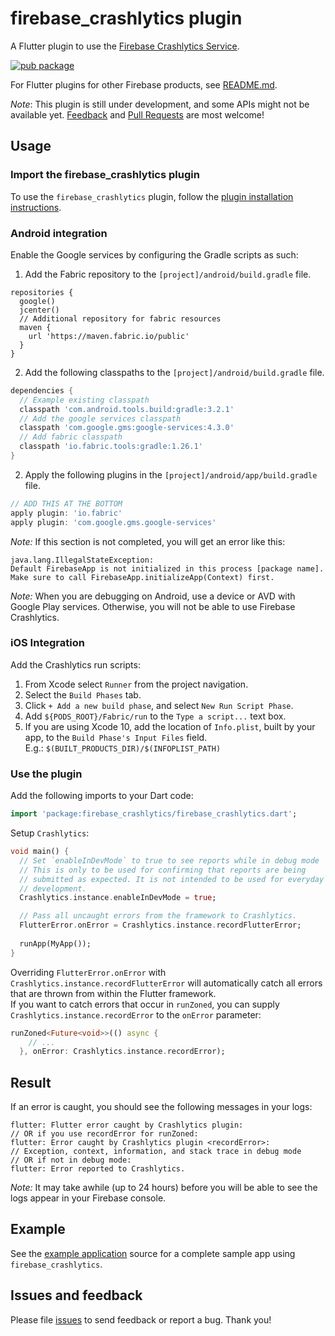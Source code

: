 # firebase_crashlytics plugin

A Flutter plugin to use the [Firebase Crashlytics Service](https://firebase.google.com/docs/crashlytics/).

[![pub package](https://img.shields.io/pub/v/firebase_crashlytics.svg)](https://pub.dartlang.org/packages/firebase_crashlytics)

For Flutter plugins for other Firebase products, see [README.md](https://github.com/FirebaseExtended/flutterfire/blob/master/README.md).

*Note*: This plugin is still under development, and some APIs might not be available yet. [Feedback](https://github.com/FirebaseExtended/flutterfire/issues) and [Pull Requests](https://github.com/FirebaseExtended/flutterfire/pulls) are most welcome!

## Usage

### Import the firebase_crashlytics plugin

To use the `firebase_crashlytics` plugin, follow the [plugin installation instructions](https://pub.dartlang.org/packages/firebase_crashlytics#pub-pkg-tab-installing).

### Android integration

Enable the Google services by configuring the Gradle scripts as such:

1. Add the Fabric repository to the `[project]/android/build.gradle` file.
```
repositories {
  google()
  jcenter()
  // Additional repository for fabric resources
  maven {
    url 'https://maven.fabric.io/public'
  }
}
```

2. Add the following classpaths to the `[project]/android/build.gradle` file.
```gradle
dependencies {
  // Example existing classpath
  classpath 'com.android.tools.build:gradle:3.2.1'
  // Add the google services classpath
  classpath 'com.google.gms:google-services:4.3.0'
  // Add fabric classpath
  classpath 'io.fabric.tools:gradle:1.26.1'
}
```

2. Apply the following plugins in the `[project]/android/app/build.gradle` file.
```gradle
// ADD THIS AT THE BOTTOM
apply plugin: 'io.fabric'
apply plugin: 'com.google.gms.google-services'
```

*Note:* If this section is not completed, you will get an error like this:
```
java.lang.IllegalStateException:
Default FirebaseApp is not initialized in this process [package name].
Make sure to call FirebaseApp.initializeApp(Context) first.
```

*Note:* When you are debugging on Android, use a device or AVD with Google Play services.
Otherwise, you will not be able to use Firebase Crashlytics.

### iOS Integration

Add the Crashlytics run scripts:

1. From Xcode select `Runner` from the project navigation.
1. Select the `Build Phases` tab.
1. Click `+ Add a new build phase`, and select `New Run Script Phase`.
1. Add `${PODS_ROOT}/Fabric/run` to the `Type a script...` text box.
1. If you are using Xcode 10, add the location of `Info.plist`, built by your app, to the `Build Phase's Input Files` field.  
   E.g.: `$(BUILT_PRODUCTS_DIR)/$(INFOPLIST_PATH)`

### Use the plugin

Add the following imports to your Dart code:
```dart
import 'package:firebase_crashlytics/firebase_crashlytics.dart';
```

Setup `Crashlytics`:
```dart
void main() {
  // Set `enableInDevMode` to true to see reports while in debug mode
  // This is only to be used for confirming that reports are being
  // submitted as expected. It is not intended to be used for everyday
  // development.
  Crashlytics.instance.enableInDevMode = true;

  // Pass all uncaught errors from the framework to Crashlytics.
  FlutterError.onError = Crashlytics.instance.recordFlutterError;
  
  runApp(MyApp());
}
```

Overriding `FlutterError.onError` with `Crashlytics.instance.recordFlutterError`  will automatically catch all 
errors that are thrown from within the Flutter framework.  
If you want to catch errors that occur in `runZoned`, 
you can supply `Crashlytics.instance.recordError` to the `onError` parameter:
```dart
runZoned<Future<void>>(() async {
    // ...
  }, onError: Crashlytics.instance.recordError);
``` 

## Result

If an error is caught, you should see the following messages in your logs:
```
flutter: Flutter error caught by Crashlytics plugin:
// OR if you use recordError for runZoned:
flutter: Error caught by Crashlytics plugin <recordError>:
// Exception, context, information, and stack trace in debug mode
// OR if not in debug mode:
flutter: Error reported to Crashlytics.
```

*Note:* It may take awhile (up to 24 hours) before you will be able to see the logs appear in your Firebase console.

## Example

See the [example application](https://github.com/FirebaseExtended/flutterfire/tree/master/packages/firebase_crashlytics/example) source
for a complete sample app using `firebase_crashlytics`.

## Issues and feedback

Please file [issues](https://github.com/FirebaseExtended/flutterfire/issues/new)
to send feedback or report a bug. Thank you!
